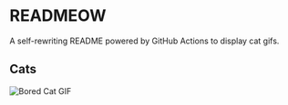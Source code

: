 # READMEOW

A self-rewriting README powered by GitHub Actions to display cat gifs.

## Cats

![Bored Cat GIF](https://media3.giphy.com/media/mlvseq9yvZhba/200.gif?cid=9acd02daddfbeihesi4pie4zjjgg2xotynd3xvog2uzlg2ue&ep=v1_gifs_search&rid=200.gif&ct=g)
